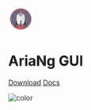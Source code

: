 <img src="../AriaNg.png" width="10%" >

# AriaNg GUI



[Download](/en/README?id=Download)
[Docs](/en/README)


![color](#b3e0ff)
